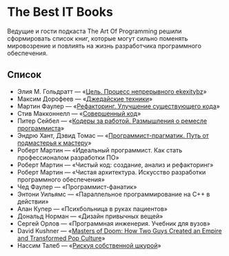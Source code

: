 # The Best IT Books

Ведущие и гости подкаста The Art Of Programming решили сформировать список книг, которые могут сильно поменять мировозрение и повлиять на жизнь разработчика программного обеспечения. 

## Список

* Элия М. Гольдратт — «[Цель. Процесс непрерывного ekexitybz](./books/TheGoal.md)» 
* Максим Дорофеев — «[Джедайские техники](./books/JediTechnology.md)» 
* Мартин Фаулер — «[Рефакторинг. Улучшение существующего кода](./books/Refactoring.md)» 
* Стив Макконнелл — «[Совершенный код](./books/CodeComplete.md)»
* Питер Сейбел — «[Кодеры за работой. Размышления о ремесле программиста](./books/CodersAtWork.md)»
* Эндрю Хант, Дэвид Томас — «[Программист-прагматик. Путь от подмастерья к мастеру](./books/ThePragmaticProgrammer.md)» 
* Роберт Мартин — «Идеальный программист. Как стать профессионалом разработки ПО» 
* Роберт Мартин — «Чистый код: создание, анализ и рефакторинг»
* Роберт Мартин — «Чистая архитектура. Искусство разработки программного обеспечения» 
* Чед Фаулер — «Программист-фанатик» 
* Энтони Уильямс — «Параллельное программирование на С++ в действии»
* Алан Купер —  «Психбольница в руках пациентов»
* Дональд Норман — «Дизайн привычных вещей» 
* Сергей Орлов — «Программная инженерия. Учебник для вузов» 
* David Kushner — «[Masters of Doom: How Two Guys Created an Empire and Transformed Pop Culture](./books/MastersOfDoom.md)»
* Нассим Талеб — «[Рискуя собственной шкурой](./books/SkinInTheGame.md)»
